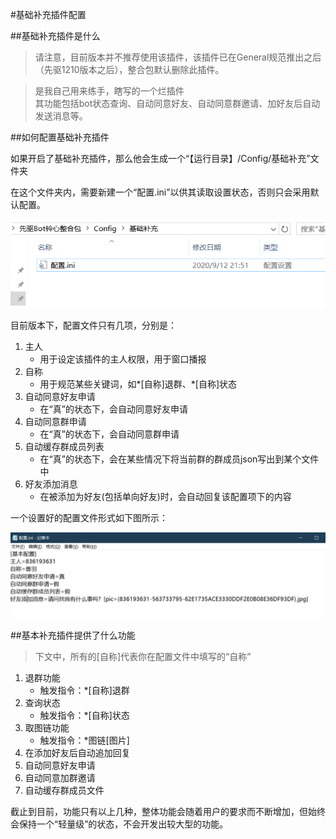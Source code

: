 #基础补充插件配置

##基础补充插件是什么
>请注意，目前版本并不推荐使用该插件，该插件已在General规范推出之后（先驱1210版本之后），整合包默认删除此插件。

>是我自己用来练手，瞎写的一个烂插件  
其功能包括bot状态查询、自动同意好友、自动同意群邀请、加好友后自动发送消息等。

##如何配置基础补充插件  

如果开启了基础补充插件，那么他会生成一个“【运行目录】/Config/基础补充”文件夹  

在这个文件夹内，需要新建一个“配置.ini”以供其读取设置状态，否则只会采用默认配置。  
  
![Picture](/pic/12.png "配置文件位置示例")  

目前版本下，配置文件只有几项，分别是：

1. 主人
   - 用于设定该插件的主人权限，用于窗口播报
2. 自称
   - 用于规范某些关键词，如\*[自称]退群、\*[自称]状态
3. 自动同意好友申请
   - 在“真”的状态下，会自动同意好友申请
4. 自动同意群申请
   - 在“真”的状态下，会自动同意群申请
5. 自动缓存群成员列表
   - 在“真”的状态下，会在某些情况下将当前群的群成员json写出到某个文件中
6. 好友添加消息
   - 在被添加为好友(包括单向好友)时，会自动回复该配置项下的内容

一个设置好的配置文件形式如下图所示：

![Picture](/pic/13.png "配置文件示例") 

##基本补充插件提供了什么功能  

>下文中，所有的[自称]代表你在配置文件中填写的“自称”  

   1. 退群功能
      - 触发指令：*[自称]退群
   2. 查询状态
      - 触发指令：*[自称]状态
   3. 取图链功能
      - 触发指令：*图链[图片]
   4. 在添加好友后自动追加回复 
   5. 自动同意好友申请
   6. 自动同意加群邀请
   7. 自动缓存群成员文件

截止到目前，功能只有以上几种，整体功能会随着用户的要求而不断增加，但始终会保持一个“轻量级”的状态，不会开发出较大型的功能。